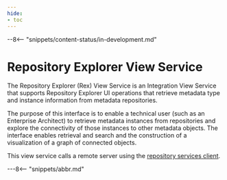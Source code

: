 ```yaml
---
hide:
- toc
---
```


<!-- SPDX-License-Identifier: CC-BY-4.0 -->
<!-- Copyright Contributors to the Egeria project. -->

--8<-- "snippets/content-status/in-development.md"

# Repository Explorer View Service

The Repository Explorer (Rex) View Service is an Integration View Service that supports Repository Explorer UI operations
that retrieve metadata type and instance information from metadata repositories.

The purpose of this interface is to enable a technical user (such as an Enterprise Architect) to 
retrieve metadata instances from repositories and explore the connectivity of those instances to other metadata objects. 
The interface enables retrieval and search and the construction of a visualization of a graph of connected objects. 

This view service calls a remote server using the [repository services client](/egeria-docs/services/omrs).

---8<-- "snippets/abbr.md"